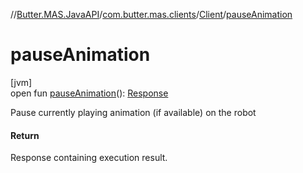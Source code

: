 //[Butter.MAS.JavaAPI](../../../index.md)/[com.butter.mas.clients](../index.md)/[Client](index.md)/[pauseAnimation](pause-animation.md)

# pauseAnimation

[jvm]\
open fun [pauseAnimation](pause-animation.md)(): [Response](../../data/-response/index.md)

Pause currently playing animation (if available) on the robot

#### Return

Response containing execution result.